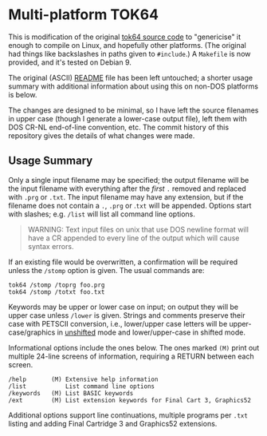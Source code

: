 Multi-platform TOK64
====================

This is modification of the original [tok64 source code][tok64] to
"genericise" it enough to compile on Linux, and hopefully other
platforms. (The original had things like backslashes in paths given to
`#include`.) A `Makefile` is now provided, and it's tested on Debian 9.

The original (ASCII) [README] file has been left untouched; a shorter
usage summary with additional information about using this on non-DOS
platforms is below.

The changes are designed to be minimal, so I have left the source
filenames in upper case (though I generate a lower-case output file),
left them with DOS CR-NL end-of-line convention, etc. The commit
history of this repository gives the details of what changes were
made.


Usage Summary
-------------

Only a single input filename may be specified; the output filename
will be the input filename with everything after the _first_ `.`
removed and replaced with `.prg` or `.txt`. The input filename may
have any extension, but if the filename does not contain a `.`, `.prg`
or .`txt` will be appended. Options start with slashes; e.g. `/list`
will list all command line options.

> WARNING: Text input files on unix that use DOS newline format will
> have a CR appended to every line of the output which will cause
> syntax errors.

If an existing file would be overwritten, a confirmation will be
required unless the `/stomp` option is given. The usual commands are:

    tok64 /stomp /toprg foo.prg
    tok64 /stomp /totxt foo.txt

Keywords may be upper or lower case on input; on output they will be
upper case unless `/lower` is given. Strings and comments preserve
their case with PETSCII conversion, i.e., lower/upper case letters
will be upper-case/graphics in [unshifted] mode and lower/upper-case
in shifted mode.

Informational options include the ones below. The ones marked `(M)`
print out multiple 24-line screens of information, requiring a RETURN
between each screen.

    /help       (M) Extensive help information
    /list           List command line options
    /keywords   (M) List BASIC keywords
    /ext        (M) List extension keywords for Final Cart 3, Graphics52

Additional options support line continuations, multiple programs per
`.txt` listing and adding Final Cartridge 3 and Graphics52 extensions.



<!-------------------------------------------------------------------->
[README]: README
[tok64]: https://github.com/thezerobit/tok64
[unshifted]: https://en.wikipedia.org/wiki/PETSCII
